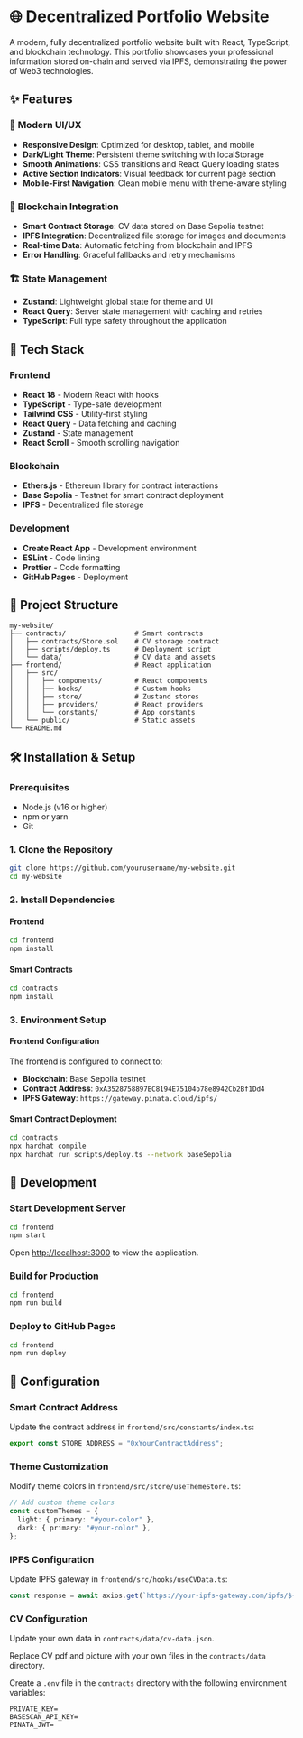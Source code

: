 # 🌐 Decentralized Portfolio Website

A modern, fully decentralized portfolio website built with React, TypeScript, and blockchain technology. This portfolio showcases your professional information stored on-chain and served via IPFS, demonstrating the power of Web3 technologies.

## ✨ Features

### 🎨 **Modern UI/UX**

- **Responsive Design**: Optimized for desktop, tablet, and mobile
- **Dark/Light Theme**: Persistent theme switching with localStorage
- **Smooth Animations**: CSS transitions and React Query loading states
- **Active Section Indicators**: Visual feedback for current page section
- **Mobile-First Navigation**: Clean mobile menu with theme-aware styling

### 🔗 **Blockchain Integration**

- **Smart Contract Storage**: CV data stored on Base Sepolia testnet
- **IPFS Integration**: Decentralized file storage for images and documents
- **Real-time Data**: Automatic fetching from blockchain and IPFS
- **Error Handling**: Graceful fallbacks and retry mechanisms

### 🏗️ **State Management**

- **Zustand**: Lightweight global state for theme and UI
- **React Query**: Server state management with caching and retries
- **TypeScript**: Full type safety throughout the application

## 🚀 Tech Stack

### **Frontend**

- **React 18** - Modern React with hooks
- **TypeScript** - Type-safe development
- **Tailwind CSS** - Utility-first styling
- **React Query** - Data fetching and caching
- **Zustand** - State management
- **React Scroll** - Smooth scrolling navigation

### **Blockchain**

- **Ethers.js** - Ethereum library for contract interactions
- **Base Sepolia** - Testnet for smart contract deployment
- **IPFS** - Decentralized file storage

### **Development**

- **Create React App** - Development environment
- **ESLint** - Code linting
- **Prettier** - Code formatting
- **GitHub Pages** - Deployment

## 📁 Project Structure

```
my-website/
├── contracts/                 # Smart contracts
│   ├── contracts/Store.sol    # CV storage contract
│   ├── scripts/deploy.ts      # Deployment script
│   └── data/                  # CV data and assets
├── frontend/                  # React application
│   ├── src/
│   │   ├── components/        # React components
│   │   ├── hooks/             # Custom hooks
│   │   ├── store/             # Zustand stores
│   │   ├── providers/         # React providers
│   │   └── constants/         # App constants
│   └── public/                # Static assets
└── README.md
```

## 🛠️ Installation & Setup

### **Prerequisites**

- Node.js (v16 or higher)
- npm or yarn
- Git

### **1. Clone the Repository**

```bash
git clone https://github.com/yourusername/my-website.git
cd my-website
```

### **2. Install Dependencies**

#### **Frontend**

```bash
cd frontend
npm install
```

#### **Smart Contracts**

```bash
cd contracts
npm install
```

### **3. Environment Setup**

#### **Frontend Configuration**

The frontend is configured to connect to:

- **Blockchain**: Base Sepolia testnet
- **Contract Address**: `0xA3528758897EC8194E75104b78e8942Cb2Bf1Dd4`
- **IPFS Gateway**: `https://gateway.pinata.cloud/ipfs/`

#### **Smart Contract Deployment**

```bash
cd contracts
npx hardhat compile
npx hardhat run scripts/deploy.ts --network baseSepolia
```

## 🚀 Development

### **Start Development Server**

```bash
cd frontend
npm start
```

Open [http://localhost:3000](http://localhost:3000) to view the application.

### **Build for Production**

```bash
cd frontend
npm run build
```

### **Deploy to GitHub Pages**

```bash
cd frontend
npm run deploy
```

## 🔧 Configuration

### **Smart Contract Address**

Update the contract address in `frontend/src/constants/index.ts`:

```typescript
export const STORE_ADDRESS = "0xYourContractAddress";
```

### **Theme Customization**

Modify theme colors in `frontend/src/store/useThemeStore.ts`:

```typescript
// Add custom theme colors
const customThemes = {
  light: { primary: "#your-color" },
  dark: { primary: "#your-color" },
};
```

### **IPFS Configuration**

Update IPFS gateway in `frontend/src/hooks/useCVData.ts`:

```typescript
const response = await axios.get(`https://your-ipfs-gateway.com/ipfs/${hash}`);
```

### **CV Configuration**

Update your own data in `contracts/data/cv-data.json`.

Replace CV pdf and picture with your own files in the `contracts/data` directory.

Create a `.env` file in the `contracts` directory with the following environment variables:

```
PRIVATE_KEY=
BASESCAN_API_KEY=
PINATA_JWT=
```
